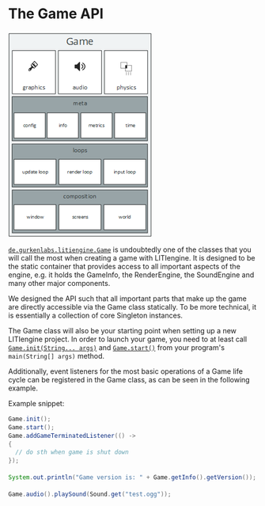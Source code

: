 # The Game API

![Game API](../images/api-game.png)

[`de.gurkenlabs.litiengine.Game`](https://static.javadoc.io/de.gurkenlabs/litiengine/0.4.14/de/gurkenlabs/litiengine/Game.html) is 
undoubtedly one of the classes that you will call the most when creating a game with LITIengine.
It is designed to be the static container that provides access to all important aspects of the engine, e.g. it holds the GameInfo, the RenderEngine, the SoundEngine and many other major components.

We designed the API such that all important parts that make up the game are directly accessible via the Game class statically.
To be more technical, it is essentially a collection of core Singleton instances.

The Game class will also be your starting point when setting up a new LITIengine project.
In order to launch your game,  you need to at least call [`Game.init(String... args)`](https://static.javadoc.io/de.gurkenlabs/litiengine/0.4.14/de/gurkenlabs/litiengine/Game.html#init-java.lang.String...-) and [`Game.start()`](https://static.javadoc.io/de.gurkenlabs/litiengine/0.4.14/de/gurkenlabs/litiengine/Game.html#start--) from your program's `main(String[] args)` method.

Additionally, event listeners for the most basic operations of a Game life cycle can be registered in the Game class, as can be seen in the following example.

Example snippet:
```java
Game.init();
Game.start();
Game.addGameTerminatedListener(() -> 
{
  // do sth when game is shut down
});

System.out.println("Game version is: " + Game.getInfo().getVersion());

Game.audio().playSound(Sound.get("test.ogg"));
```
